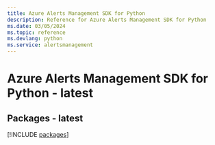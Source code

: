 ```yaml
---
title: Azure Alerts Management SDK for Python
description: Reference for Azure Alerts Management SDK for Python
ms.date: 03/05/2024
ms.topic: reference
ms.devlang: python
ms.service: alertsmanagement
---
```

# Azure Alerts Management SDK for Python - latest
## Packages - latest
[!INCLUDE [packages](alerts-management-index.md)]
